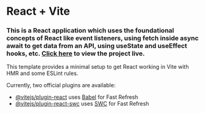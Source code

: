 # React + Vite

### This is a React application which uses the foundational concepts of React like event listeners, using fetch inside async await to get data from an API, using useState and useEffect hooks, etc. [Click here](https://aayushthakur1999.github.io/meme-generator/) to view the project live.

This template provides a minimal setup to get React working in Vite with HMR and some ESLint rules.

Currently, two official plugins are available:

- [@vitejs/plugin-react](https://github.com/vitejs/vite-plugin-react/blob/main/packages/plugin-react/README.md) uses [Babel](https://babeljs.io/) for Fast Refresh
- [@vitejs/plugin-react-swc](https://github.com/vitejs/vite-plugin-react-swc) uses [SWC](https://swc.rs/) for Fast Refresh
